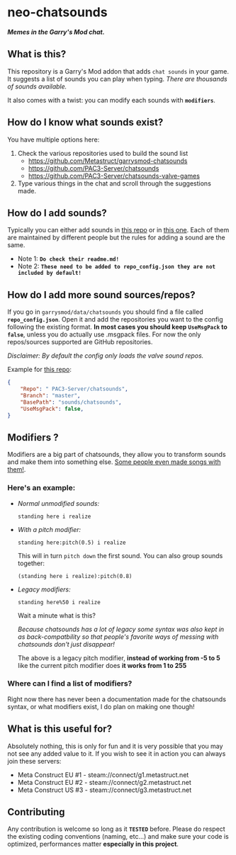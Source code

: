 # neo-chatsounds

***Memes in the Garry's Mod chat.***

## What is this?
This repository is a Garry's Mod addon that adds `chat sounds` in your game. It suggests a list of sounds you can play when typing. *There are thousands of sounds available.*

It also comes with a twist: you can modify each sounds with **`modifiers`**.

## How do I know what sounds exist?
You have multiple options here:

1) Check the various repositories used to build the sound list
	- https://github.com/Metastruct/garrysmod-chatsounds
	- https://github.com/PAC3-Server/chatsounds
	- https://github.com/PAC3-Server/chatsounds-valve-games
2) Type various things in the chat and scroll through the suggestions made.

## How do I add sounds?
Typically you can either add sounds in [this repo](https://github.com/Metastruct/garrysmod-chatsounds) or in [this one](https://github.com/PAC3-Server/chatsounds). Each of them are maintained by different people but the rules for adding a sound are the same.

- Note 1: **`Do check their readme.md!`**
- Note 2: **`These need to be added to repo_config.json they are not included by default!`**

## How do I add more sound sources/repos?
If you go in `garrysmod/data/chatsounds` you should find a file called **`repo_config.json`**. Open it and add the repositories you want to the config following the existing format. **In most cases you should keep `UseMsgPack` to `false`**, unless you do actually use .msgpack files. For now the only repos/sources supported are GitHub repositories.

*Disclaimer: By default the config only loads the valve sound repos.*

Example for [this repo](https://github.com/PAC3-Server/chatsounds):
```json
{
	"Repo": " PAC3-Server/chatsounds",
	"Branch": "master",
	"BasePath": "sounds/chatsounds",
	"UseMsgPack": false,
}
```

## Modifiers ?
Modifiers are a big part of chatsounds, they allow you to transform sounds and make them into something else. [Some people even made songs with them!](https://soundcloud.com/capsadmin).

### Here's an example:

- *Normal unmodified sounds:*
	```
	standing here i realize
	```
- *With a pitch modifier:*
	```
	standing here:pitch(0.5) i realize
	```

	This will in turn `pitch down` the first sound. You can also group sounds together:

	```
	(standing here i realize):pitch(0.8)
	```
- *Legacy modifiers:*
	```
	standing here%50 i realize
	```

	Wait a minute what is this?

	*Because chatsounds has a lot of legacy some syntax was also kept in as back-compatbility so that people's favorite ways of messing with chatsounds don't just disappear!*

	The above is a legacy pitch modifier, **instead of working from -5 to 5** like the current pitch modifier does **it works from 1 to 255**

### Where can I find a list of modifiers?
Right now there has never been a documentation made for the chatsounds syntax, or what modifiers exist, I do plan on making one though!

## What is this useful for?
Absolutely nothing, this is only for fun and it is very possible that you may not see any added value to it. If you wish to see it in action you can always join these servers:
- Meta Construct EU #1 - steam://connect/g1.metastruct.net
- Meta Construct EU #2 - steam://connect/g2.metastruct.net
- Meta Construct US #3 - steam://connect/g3.metastruct.net

## Contributing
Any contribution is welcome so long as it **`TESTED`** before. Please do respect the existing coding conventions (naming, etc...) and make sure your code is optimized, performances matter **especially in this project**.